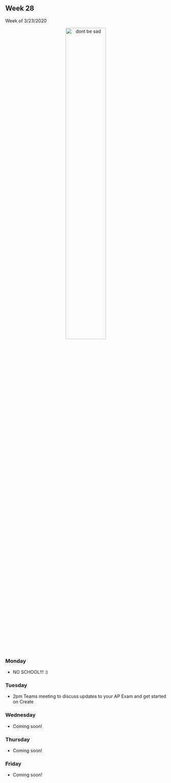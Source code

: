 <meta http-equiv="refresh" content="300"/>


## Week 28  
Week of 3/23/2020  

<div style="text-align:center">
<img src="https://images5.alphacoders.com/423/thumb-1920-423148.jpg" alt="dont be sad" width="50%">
</div>

### Monday  
* NO SCHOOL!!! :)

### Tuesday  
* 2pm Teams meeting to discuss updates to your AP Exam and get started on Create

### Wednesday  
* Coming soon!

### Thursday  
* Coming soon!

### Friday  
* Coming soon!